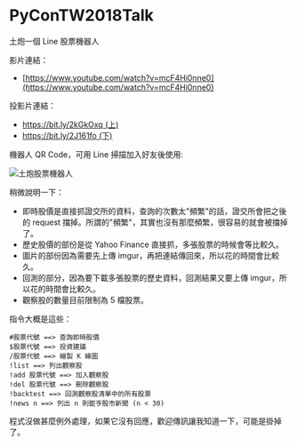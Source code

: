 # PyConTW2018Talk
土炮一個 Line 股票機器人

影片連結：

* [https://www.youtube.com/watch?v=mcF4Hi0nne0](https://www.youtube.com/watch?v=mcF4Hi0nne0)

投影片連結：

* [https://bit.ly/2kGkOxq (上)](https://bit.ly/2kGkOxq)
* [https://bit.ly/2J161fo (下)](https://bit.ly/2J161fo)


機器人 QR Code，可用 Line 掃描加入好友後使用:

![土炮股票機器人](https://github.com/victorgau/PyConTW2018Talk/blob/master/images/C0BD_CPlDR.png)

稍微說明一下：

* 即時股價是直接抓證交所的資料，查詢的次數太"頻繁"的話，證交所會把之後的 request 擋掉。所謂的"頻繁"，其實也沒有那麼頻繁，很容易的就會被擋掉了。
* 歷史股價的部份是從 Yahoo Finance 直接抓，多張股票的時候會等比較久。
* 圖片的部份因為需要先上傳 imgur，再把連結傳回來，所以花的時間會比較久。
* 回測的部分，因為要下載多張股票的歷史資料，回測結果又要上傳 imgur，所以花的時間會比較久。
* 觀察股的數量目前限制為 5 檔股票。

指令大概是這些：

    #股票代號 ==> 查詢即時股價
    $股票代號 ==> 投資建議
    /股票代號 ==> 繪製 K 線圖
    !list ==> 列出觀察股
    !add 股票代號 ==> 加入觀察股
    !del 股票代號 ==> 刪除觀察股
    !backtest ==> 回測觀察股清單中的所有股票
    !news n ==> 列出 n 則鉅亨股市新聞 (n < 30)

程式沒做甚麼例外處理，如果它沒有回應，歡迎傳訊讓我知道一下，可能是掛掉了。